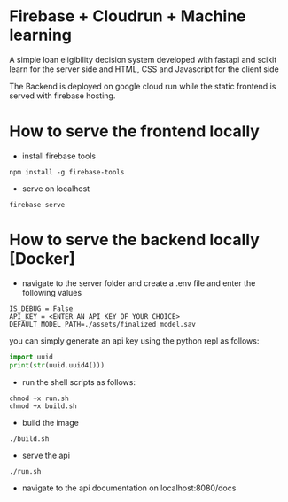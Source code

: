 # Firebase + Cloudrun + Machine learning

A simple loan eligibility decision system developed with fastapi and scikit learn for the server side and HTML, CSS and Javascript for the client side

The Backend is deployed on google cloud run while the static frontend is served with firebase hosting.

# How to serve the frontend locally
- install firebase tools
~~~
npm install -g firebase-tools
~~~

- serve on localhost
~~~
firebase serve
~~~

# How to serve the backend locally [Docker]

- navigate to the server folder and create a .env file and enter the following values

~~~
IS_DEBUG = False
API_KEY = <ENTER AN API KEY OF YOUR CHOICE>
DEFAULT_MODEL_PATH=./assets/finalized_model.sav
~~~

you can simply generate an api key using the python repl as follows:

~~~python
import uuid
print(str(uuid.uuid4()))
~~~

- run the shell scripts as follows:
~~~
chmod +x run.sh
chmod +x build.sh
~~~

- build the image
~~~
./build.sh
~~~

- serve the api
~~~
./run.sh
~~~

- navigate to the api documentation on localhost:8080/docs


